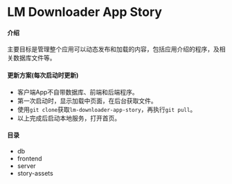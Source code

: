 # LM Downloader App Story

#### 介绍
主要目标是管理整个应用可以动态发布和加载的内容，包括应用介绍的程序，及相关数据库文件等。

#### 更新方案(每次启动时更新)
- 客户端App不自带数据库、前端和后端程序。
- 第一次启动时，显示加载中页面，在后台获取文件。
- 使用`git clone`获取`lm-downloader-app-story`，再执行`git pull`。
- 以上完成后启动本地服务，打开首页。


#### 目录
- db
- frontend
- server
- story-assets
